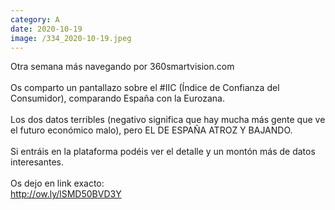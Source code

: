 ```yaml
--- 
category: A 
date: 2020-10-19 
image: /334_2020-10-19.jpeg 
--- 
```


Otra semana más navegando por 360smartvision.com<br><br>Os comparto un pantallazo sobre el #IIC (Índice de Confianza del Consumidor), comparando España con la Eurozana. <br><br>Los dos datos terribles (negativo significa que hay mucha más gente que ve el futuro económico malo), pero EL DE ESPAÑA ATROZ Y BAJANDO.<br><br>Si entráis en la plataforma podéis ver el detalle y un montón más de datos interesantes. <br><br>Os dejo en link exacto: <br>http://ow.ly/lSMD50BVD3Y